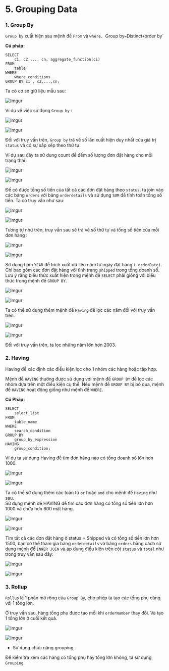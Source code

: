 ﻿# 5. Grouping Data

### 1. Group By

`Group by` xuất hiện sau mệnh đề `From` và `where. `Group by` = `Distinct`+`order by`

**Cú pháp:**
```
SELECT 
    c1, c2,..., cn, aggregate_function(ci)
FROM
    table
WHERE
    where_conditions
GROUP BY c1 , c2,...,cn;
```

Ta có cơ sở giữ liệu mẫu sau: 

![Imgur](https://i.imgur.com/R83Sdbu.png)

Ví dụ về việc sử dụng `Group by` :

![Imgur](https://i.imgur.com/nRLKTTs.png)

![Imgur](https://i.imgur.com/i88VDGW.png)

Đối với truy vấn trên, `Group by` trả về số lần xuất hiện duy nhất của giá  trị `status` và có sự sắp xếp theo thứ tự. 

Ví dụ sau đây ta sử dung count để đếm số lượng đơn đặt hàng cho mỗi trạng thái : 

![Imgur](https://i.imgur.com/I76r2uf.png)

![Imgur](https://i.imgur.com/86sfNr8.png)

Để có được tổng số tiền của tất cả các đơn đặt hàng theo `status`, ta join vào các bảng `orders` với bảng `orderdetails` và sử dụng `SUM` để tính toán tổng số tiền. Ta có truy vấn như sau: 

![Imgur](https://i.imgur.com/67BWQ9o.png)

![Imgur](https://i.imgur.com/ZElbfSb.png)

Tương tự như trên, truy vấn sau sẽ trả về số thứ tự và tổng số tiền của mỗi đơn hàng  :

![Imgur](https://i.imgur.com/QwGre6H.png)

![Imgur](https://i.imgur.com/XngqWFQ.png)

Sử dụng hàm `YEAR` để trích xuất dữ liệu năm từ ngày đặt hàng `( orderDate)`. Chỉ bao gồm các đơn đặt hàng với tình trạng `shipped` trong tổng doanh số. Lưu ý rằng biểu thức xuất hiện trong mệnh đề `SELECT` phải giống với biểu thức trong mệnh đề `GROUP BY`. 

![Imgur](https://i.imgur.com/WspfoKC.png)

![Imgur](https://i.imgur.com/xKt57t4.png)


Ta có thể sử dụng thêm mệnh đề `Having` để lọc các năm đối với truy vấn trên. 

![Imgur](https://i.imgur.com/QTWFMbK.png)

![Imgur](https://i.imgur.com/9070huv.png)

Đối với truy vấn trên, ta lọc những năm lớn hơn 2003. 

### 2. Having

Having để xác định các điều kiện lọc cho 1 nhóm các hàng hoặc tập hợp. 

Mệnh đề `HAVING` thường được sử dụng với mệnh đề `GROUP BY` để lọc các nhóm dựa trên một điều kiện cụ thể. Nếu mệnh đề `GROUP BY` bị bỏ qua, mệnh đề `HAVING` hoạt động giống như mệnh đề `WHERE`. 

**Cú Pháp:** 

```
SELECT 
    select_list
FROM 
    table_name
WHERE 
    search_condition
GROUP BY 
    group_by_expression
HAVING 
    group_condition;
```

Ví dụ ta sử dụng Having để tìm đơn hàng nào có tổng doanh số lớn hơn 1000.

![Imgur](https://i.imgur.com/9pwLcQ3.png)

![Imgur](https://i.imgur.com/HbCyWrA.png)

Ta có thể sử dụng thêm các toán tử `or` hoặc `and` cho mệnh đề `Having` như sau.   
Sử dụng mệnh đề HAVING để tìm các đơn hàng có tổng số tiền lớn hơn 1000 và chứa hơn 600 mặt hàng. 

![Imgur](https://i.imgur.com/cHs3vw8.png)

![Imgur](https://i.imgur.com/3876USv.png)

Tìm tất cả các đơn đặt hàng ở status = Shipped và có tổng số tiền lớn hơn 1500, bạn có thể tham gia bảng `orderdetails` và bảng `orders` bằng cách sử dụng mệnh đề `INNER JOIN` và áp dụng điều kiện trên cột `status` và `total` như trong truy vấn sau đây: 

![Imgur](https://i.imgur.com/0bTNXnp.png)

![Imgur](https://i.imgur.com/wzDjSbY.png)

### 3. Rollup

`Rollup` là 1 phần mở rộng của `Group By`, cho phép ta tạo các tổng phụ cùng với 1 tổng lớn. 

Ở truy vấn sau, hàng tổng phụ được tạo mỗi khi `orderNumber` thay đổi. Và tạo 1 tổng lớn ở cuối kết quả. 

![Imgur](https://i.imgur.com/wEXndej.png)

![Imgur](https://i.imgur.com/nnKnD9g.png)

- Sử dụng chức năng grouping. 

Để kiểm tra xem các hàng có tổng phụ hay tổng lớn không, ta sử dụng `Grouping`. 






